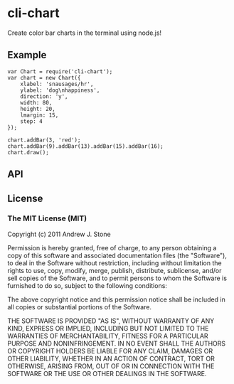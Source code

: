 # cli-chart

Create color bar charts in the terminal using node.js!

## Example

    var Chart = require('cli-chart');
    var chart = new Chart({
        xlabel: 'snausages/hr',
        ylabel: 'dog\nhappiness',
        direction: 'y',
        width: 80,
        height: 20,
        lmargin: 15,
        step: 4
    });

    chart.addBar(3, 'red');
    chart.addBar(9).addBar(13).addBar(15).addBar(16);
    chart.draw();    

## API

## License

### The MIT License (MIT)

Copyright (c) 2011 Andrew J. Stone

Permission is hereby granted, free of charge, to any person obtaining a copy of this software and associated documentation files (the "Software"), to deal in the Software without restriction, including without limitation the rights to use, copy, modify, merge, publish, distribute, sublicense, and/or sell copies of the Software, and to permit persons to whom the Software is furnished to do so, subject to the following conditions:

The above copyright notice and this permission notice shall be included in all copies or substantial portions of the Software.

THE SOFTWARE IS PROVIDED "AS IS", WITHOUT WARRANTY OF ANY KIND, EXPRESS OR IMPLIED, INCLUDING BUT NOT LIMITED TO THE WARRANTIES OF MERCHANTABILITY, FITNESS FOR A PARTICULAR PURPOSE AND NONINFRINGEMENT. IN NO EVENT SHALL THE AUTHORS OR COPYRIGHT HOLDERS BE LIABLE FOR ANY CLAIM, DAMAGES OR OTHER LIABILITY, WHETHER IN AN ACTION OF CONTRACT, TORT OR OTHERWISE, ARISING FROM, OUT OF OR IN CONNECTION WITH THE SOFTWARE OR THE USE OR OTHER DEALINGS IN THE SOFTWARE.
